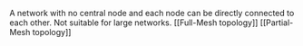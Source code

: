 A network with no central node and each node can be directly connected to each other. Not suitable for large networks.
[[Full-Mesh topology]]
[[Partial-Mesh topology]]
